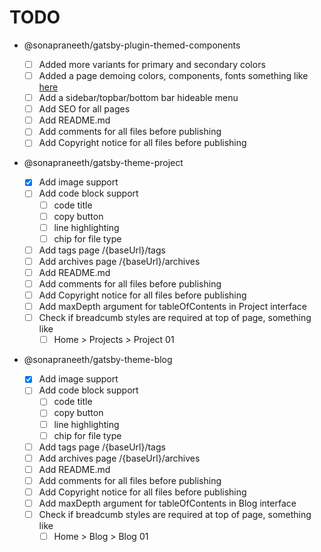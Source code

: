 # TODO

- @sonapraneeth/gatsby-plugin-themed-components

  - [ ] Added more variants for primary and secondary colors
  - [ ] Added a page demoing colors, components, fonts something like [here](https://theme-ui.com/style-guide-demo)
  - [ ] Add a sidebar/topbar/bottom bar hideable menu
  - [ ] Add SEO for all pages
  - [ ] Add README.md
  - [ ] Add comments for all files before publishing
  - [ ] Add Copyright notice for all files before publishing

- @sonapraneeth/gatsby-theme-project

  - [x] Add image support
  - [ ] Add code block support
    - [ ] code title
    - [ ] copy button
    - [ ] line highlighting
    - [ ] chip for file type
  - [ ] Add tags page /{baseUrl}/tags
  - [ ] Add archives page /{baseUrl}/archives
  - [ ] Add README.md
  - [ ] Add comments for all files before publishing
  - [ ] Add Copyright notice for all files before publishing
  - [ ] Add maxDepth argument for tableOfContents in Project interface
  - [ ] Check if breadcumb styles are required at top of page, something like
    - [ ] Home > Projects > Project 01

- @sonapraneeth/gatsby-theme-blog
  - [x] Add image support
  - [ ] Add code block support
    - [ ] code title
    - [ ] copy button
    - [ ] line highlighting
    - [ ] chip for file type
  - [ ] Add tags page /{baseUrl}/tags
  - [ ] Add archives page /{baseUrl}/archives
  - [ ] Add README.md
  - [ ] Add comments for all files before publishing
  - [ ] Add Copyright notice for all files before publishing
  - [ ] Add maxDepth argument for tableOfContents in Blog interface
  - [ ] Check if breadcumb styles are required at top of page, something like
    - [ ] Home > Blog > Blog 01
